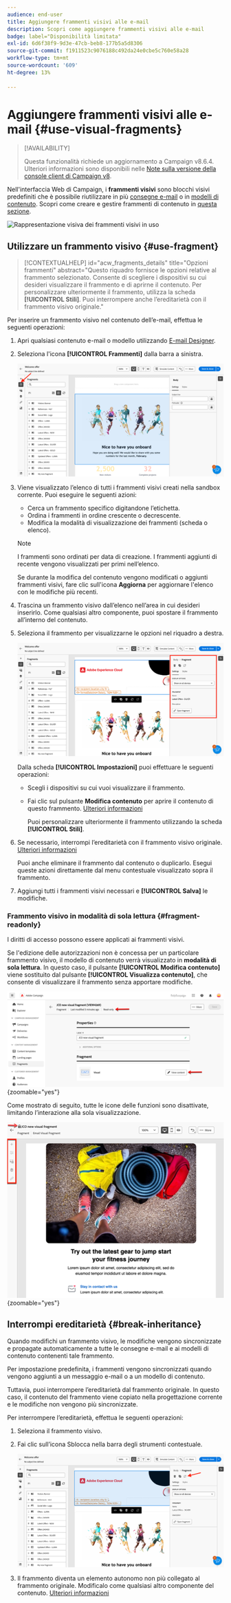 ```yaml
---
audience: end-user
title: Aggiungere frammenti visivi alle e-mail
description: Scopri come aggiungere frammenti visivi alle e-mail
badge: label="Disponibilità limitata"
exl-id: 6d6f38f9-9d3e-47cb-beb8-177b5a5d8306
source-git-commit: f1911523c9076188c492da24e0cbe5c760e58a28
workflow-type: tm+mt
source-wordcount: '609'
ht-degree: 13%

---
```


# Aggiungere frammenti visivi alle e-mail {#use-visual-fragments}

>[!AVAILABILITY]
>
>Questa funzionalità richiede un aggiornamento a Campaign v8.6.4. Ulteriori informazioni sono disponibili nelle [Note sulla versione della console client di Campaign v8](https://experienceleague.adobe.com/it/docs/campaign/campaign-v8/releases/release-notes).

Nell&#39;interfaccia Web di Campaign, i **frammenti visivi** sono blocchi visivi predefiniti che è possibile riutilizzare in più [consegne e-mail](../email/get-started-email-designer.md) o in [modelli di contenuto](../email/use-email-templates.md). Scopri come creare e gestire frammenti di contenuto in [questa sezione](fragments.md).

![Rappresentazione visiva dei frammenti visivi in uso](assets/do-not-localize/fragments.gif)

## Utilizzare un frammento visivo {#use-fragment}

>[!CONTEXTUALHELP]
>id="acw_fragments_details"
>title="Opzioni frammenti"
>abstract="Questo riquadro fornisce le opzioni relative al frammento selezionato. Consente di scegliere i dispositivi su cui desideri visualizzare il frammento e di aprirne il contenuto. Per personalizzare ulteriormente il frammento, utilizza la scheda **[!UICONTROL Stili]**. Puoi interrompere anche l’ereditarietà con il frammento visivo originale."

<!-- pas vu dans l'UI-->

Per inserire un frammento visivo nel contenuto dell’e-mail, effettua le seguenti operazioni:

1. Apri qualsiasi contenuto e-mail o modello utilizzando [E-mail Designer](../email/get-started-email-designer.md).

1. Seleziona l&#39;icona **[!UICONTROL Frammenti]** dalla barra a sinistra.

   ![Schermata che mostra l&#39;icona Frammenti nell&#39;interfaccia di E-mail Designer](assets/fragments-in-designer.png)

1. Viene visualizzato l’elenco di tutti i frammenti visivi creati nella sandbox corrente. Puoi eseguire le seguenti azioni:

   * Cerca un frammento specifico digitandone l’etichetta.
   * Ordina i frammenti in ordine crescente o decrescente.
   * Modifica la modalità di visualizzazione dei frammenti (scheda o elenco).

   >[!NOTE]
   >
   >I frammenti sono ordinati per data di creazione. I frammenti aggiunti di recente vengono visualizzati per primi nell’elenco.

   Se durante la modifica del contenuto vengono modificati o aggiunti frammenti visivi, fare clic sull&#39;icona **Aggiorna** per aggiornare l&#39;elenco con le modifiche più recenti.

1. Trascina un frammento visivo dall’elenco nell’area in cui desideri inserirlo. Come qualsiasi altro componente, puoi spostare il frammento all’interno del contenuto.

1. Seleziona il frammento per visualizzarne le opzioni nel riquadro a destra.

   ![Schermata che mostra le opzioni del frammento nel riquadro di destra](assets/fragment-right-pane.png)

   Dalla scheda **[!UICONTROL Impostazioni]** puoi effettuare le seguenti operazioni:

   * Scegli i dispositivi su cui vuoi visualizzare il frammento.
   * Fai clic sul pulsante **Modifica contenuto** per aprire il contenuto di questo frammento. [Ulteriori informazioni](../content/fragments.md#edit-fragments)

     Puoi personalizzare ulteriormente il frammento utilizzando la scheda **[!UICONTROL Stili]**.

1. Se necessario, interrompi l’ereditarietà con il frammento visivo originale. [Ulteriori informazioni](#break-inheritance)

   Puoi anche eliminare il frammento dal contenuto o duplicarlo. Esegui queste azioni direttamente dal menu contestuale visualizzato sopra il frammento.

1. Aggiungi tutti i frammenti visivi necessari e **[!UICONTROL Salva]** le modifiche.

### Frammento visivo in modalità di sola lettura {#fragment-readonly}

I diritti di accesso possono essere applicati ai frammenti visivi.

Se l&#39;edizione delle autorizzazioni non è concessa per un particolare frammento visivo, il modello di contenuto verrà visualizzato in **modalità di sola lettura**. In questo caso, il pulsante **[!UICONTROL Modifica contenuto]** viene sostituito dal pulsante **[!UICONTROL Visualizza contenuto]**, che consente di visualizzare il frammento senza apportare modifiche.

![Schermata che mostra un frammento visivo in modalità di sola lettura](assets/fragment-readonly.png){zoomable="yes"}

Come mostrato di seguito, tutte le icone delle funzioni sono disattivate, limitando l’interazione alla sola visualizzazione.

![Schermata che mostra le icone delle funzionalità disattivate in modalità di sola lettura](assets/fragment-readonly-view.png){zoomable="yes"}

## Interrompi ereditarietà {#break-inheritance}

Quando modifichi un frammento visivo, le modifiche vengono sincronizzate e propagate automaticamente a tutte le consegne e-mail e ai modelli di contenuto contenenti tale frammento.

Per impostazione predefinita, i frammenti vengono sincronizzati quando vengono aggiunti a un messaggio e-mail o a un modello di contenuto.

Tuttavia, puoi interrompere l’ereditarietà dal frammento originale. In questo caso, il contenuto del frammento viene copiato nella progettazione corrente e le modifiche non vengono più sincronizzate.

Per interrompere l’ereditarietà, effettua le seguenti operazioni:

1. Seleziona il frammento visivo.

1. Fai clic sull’icona Sblocca nella barra degli strumenti contestuale.

   ![Schermata che mostra l&#39;icona Sblocca per interrompere l&#39;ereditarietà](assets/fragment-break-inheritance.png)

1. Il frammento diventa un elemento autonomo non più collegato al frammento originale. Modificalo come qualsiasi altro componente del contenuto. [Ulteriori informazioni](../email/content-components.md)